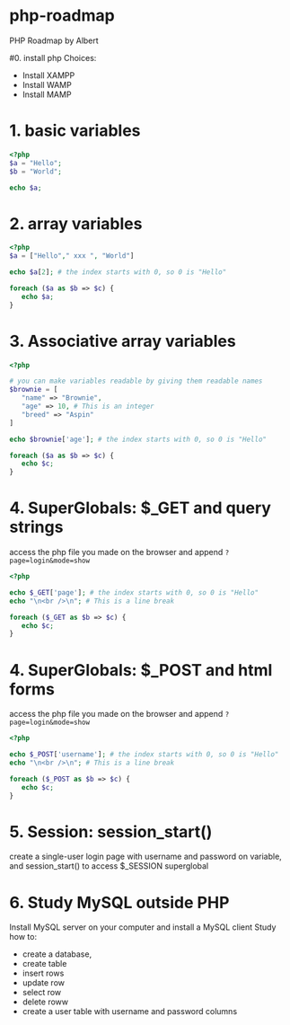 # php-roadmap
PHP Roadmap by Albert

#0. install php
Choices:
* Install XAMPP
* Install WAMP
* Install MAMP


# 1. basic variables
```php
<?php
$a = "Hello";
$b = "World";

echo $a;
```


# 2. array variables
```php
<?php
$a = ["Hello"," xxx ", "World"]

echo $a[2]; # the index starts with 0, so 0 is "Hello"

foreach ($a as $b => $c) {
   echo $a;
}
```



# 3. Associative array variables
```php
<?php

# you can make variables readable by giving them readable names
$brownie = [
   "name" => "Brownie",
   "age" => 10, # This is an integer
   "breed" => "Aspin"
]

echo $brownie['age']; # the index starts with 0, so 0 is "Hello"

foreach ($a as $b => $c) {
   echo $c;
}
```

# 4. SuperGlobals: $_GET and query strings
access the php file you made on the browser and append `?page=login&mode=show`

```php
<?php

echo $_GET['page']; # the index starts with 0, so 0 is "Hello"
echo "\n<br />\n"; # This is a line break

foreach ($_GET as $b => $c) {
   echo $c;
}
```



# 4. SuperGlobals: $_POST and html forms
access the php file you made on the browser and append `?page=login&mode=show`

```php
<?php

echo $_POST['username']; # the index starts with 0, so 0 is "Hello"
echo "\n<br />\n"; # This is a line break

foreach ($_POST as $b => $c) {
   echo $c;
}
```

# 5. Session: session_start()
create a single-user login page with username and password on variable, and session_start() to access $_SESSION superglobal

# 6. Study MySQL outside PHP
Install MySQL server on your computer and install a MySQL client
Study how to:
  * create a database,
  * create table
  * insert rows
  * update row
  * select row
  * delete roww
  * create a user table with username and password columns
